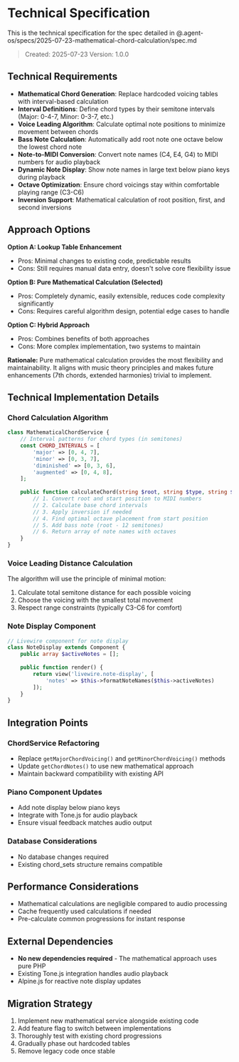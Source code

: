 # Technical Specification

This is the technical specification for the spec detailed in @.agent-os/specs/2025-07-23-mathematical-chord-calculation/spec.md

> Created: 2025-07-23
> Version: 1.0.0

## Technical Requirements

- **Mathematical Chord Generation**: Replace hardcoded voicing tables with interval-based calculation
- **Interval Definitions**: Define chord types by their semitone intervals (Major: 0-4-7, Minor: 0-3-7, etc.)
- **Voice Leading Algorithm**: Calculate optimal note positions to minimize movement between chords
- **Bass Note Calculation**: Automatically add root note one octave below the lowest chord note
- **Note-to-MIDI Conversion**: Convert note names (C4, E4, G4) to MIDI numbers for audio playback
- **Dynamic Note Display**: Show note names in large text below piano keys during playback
- **Octave Optimization**: Ensure chord voicings stay within comfortable playing range (C3-C6)
- **Inversion Support**: Mathematical calculation of root position, first, and second inversions

## Approach Options

**Option A: Lookup Table Enhancement**
- Pros: Minimal changes to existing code, predictable results
- Cons: Still requires manual data entry, doesn't solve core flexibility issue

**Option B: Pure Mathematical Calculation (Selected)**
- Pros: Completely dynamic, easily extensible, reduces code complexity significantly
- Cons: Requires careful algorithm design, potential edge cases to handle

**Option C: Hybrid Approach**
- Pros: Combines benefits of both approaches
- Cons: More complex implementation, two systems to maintain

**Rationale:** Pure mathematical calculation provides the most flexibility and maintainability. It aligns with music theory principles and makes future enhancements (7th chords, extended harmonies) trivial to implement.

## Technical Implementation Details

### Chord Calculation Algorithm

```php
class MathematicalChordService {
    // Interval patterns for chord types (in semitones)
    const CHORD_INTERVALS = [
        'major' => [0, 4, 7],
        'minor' => [0, 3, 7],
        'diminished' => [0, 3, 6],
        'augmented' => [0, 4, 8],
    ];
    
    public function calculateChord(string $root, string $type, string $startPosition, int $inversion = 0): array {
        // 1. Convert root and start position to MIDI numbers
        // 2. Calculate base chord intervals
        // 3. Apply inversion if needed
        // 4. Find optimal octave placement from start position
        // 5. Add bass note (root - 12 semitones)
        // 6. Return array of note names with octaves
    }
}
```

### Voice Leading Distance Calculation

The algorithm will use the principle of minimal motion:
1. Calculate total semitone distance for each possible voicing
2. Choose the voicing with the smallest total movement
3. Respect range constraints (typically C3-C6 for comfort)

### Note Display Component

```php
// Livewire component for note display
class NoteDisplay extends Component {
    public array $activeNotes = [];
    
    public function render() {
        return view('livewire.note-display', [
            'notes' => $this->formatNoteNames($this->activeNotes)
        ]);
    }
}
```

## Integration Points

### ChordService Refactoring
- Replace `getMajorChordVoicing()` and `getMinorChordVoicing()` methods
- Update `getChordNotes()` to use new mathematical approach
- Maintain backward compatibility with existing API

### Piano Component Updates
- Add note display below piano keys
- Integrate with Tone.js for audio playback
- Ensure visual feedback matches audio output

### Database Considerations
- No database changes required
- Existing chord_sets structure remains compatible

## Performance Considerations

- Mathematical calculations are negligible compared to audio processing
- Cache frequently used calculations if needed
- Pre-calculate common progressions for instant response

## External Dependencies

- **No new dependencies required** - The mathematical approach uses pure PHP
- Existing Tone.js integration handles audio playback
- Alpine.js for reactive note display updates

## Migration Strategy

1. Implement new mathematical service alongside existing code
2. Add feature flag to switch between implementations
3. Thoroughly test with existing chord progressions
4. Gradually phase out hardcoded tables
5. Remove legacy code once stable